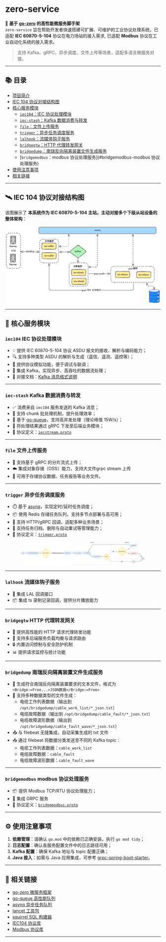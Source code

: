 # zero-service

🚀 **基于 [go-zero](https://github.com/zeromicro/go-zero) 的高性能微服务脚手架**  
`zero-service` 旨在帮助开发者快速搭建可扩展、可维护的工业协议处理系统，已适配 **IEC 60870-5-104** 协议在电力场站的接入需求, 已适配 **Modbus** 协议在工业自动化系统的接入需求。

> 支持 Kafka、gRPC、异步调度、文件上传等场景，适配多语言微服务对接。

---

## 📚 目录

- [项目简介](#zero-service)
- [IEC 104 协议对接结构图](#iec-104-协议对接结构图)
- [核心服务模块](#核心服务模块)
    - [`iec104`：IEC 协议处理模块](#iec104-协议处理模块)
    - [`iec-stash`：Kafka 数据消费与转发](#iec-stash-数据消费与转发)
    - [`file`：文件上传服务](#file-文件上传服务)
    - [`trigger`：异步任务调度服务](#trigger-异步任务调度服务)
    - [`lalhook`：流媒体钩子服务](#lalhook-流媒体钩子服务)
    - [`bridgegtw`：HTTP 代理转发网关](#bridgegtw-http-代理转发网关)
    - [`bridgedump`：南瑞反向隔离装置文件生成服务](#bridgedump-南瑞反向隔离装置文件生成服务)
    - [`bridgemodbus`：modbus 协议处理服务](#bridgemodbus-modbus 协议处理服务)
- [使用注意事项](#使用注意事项)
- [相关链接](#相关链接)

---

## 🛰 IEC 104 协议对接结构图

该图展示了 **本系统作为 IEC 60870-5-104 主站，主动对接多个下级从站设备的整体架构**：

<div align="center">
  <img src="doc/iec-architecture.png" alt="IEC104 主站对接结构图" style="max-width: 100%; height: auto;" />
</div>

---

## 🧩 核心服务模块

### `iec104` IEC 协议处理模块

- 💡 提供 IEC 60870-5-104 协议 ASDU 报文的接收、解析与编码能力；
- 🔍 支持多种类型 ASDU 的解析与生成（遥信、遥测、遥控等）；
- 🧪 提供协议模拟功能，便于调试与联调；
- 🔗 集成 Kafka，实现异步、高吞吐的数据流处理；
- 📄 对接文档：[Kafka 消息格式说明](common/iec104/kafka.md)

---

### `iec-stash` Kafka 数据消费与转发

- ✅ 消费来自 `iec104` 服务发送的 Kafka 消息；
- 🧩 支持 chunk 批处理机制，提升处理效率；
- 🚀 基于 [go-queue](https://github.com/zeromicro/go-queue)，支持高并发处理（理论峰值 15W/s）；
- 📡 将处理结果通过 gRPC 下发至后端业务模块；
- 📄 协议定义：[`iecstream.proto`](facade/iecstream/iecstream.proto)

---

### `file` 文件上传服务

- 💾 支持基于 gRPC 的分片流式上传；
- ☁️ 集成对象存储（OSS）能力，支持大文件grpc stream 上传
- 📁 可用于存储协议数据、任务报告等业务文件。

---

### `trigger` 异步任务调度服务

- ⏱️ 基于 [asynq](https://github.com/hibiken/asynq)，实现定时/延时任务调度；
- 📦 使用 Redis 存储任务队列，支持多节点部署与高可用；
- 🔁 支持 HTTP/gRPC 回调，适配多种业务场景；
- 🔧 支持任务归档、删除与自动重试等管理能力；
- 📄 协议定义：[`trigger.proto`](app/trigger/trigger.proto)

<div align="center">
  <img src="doc/trigger-flow.png" alt="Trigger 服务流程图" style="max-width: 80%; height: auto;" />
</div>

---

### `lalhook` 流媒体钩子服务

- 🔧 集成 LAL 回调接口
- 📦 集成 ts 录制记录回调，提供分片播放能力

---

### `bridgegtw` HTTP 代理转发网关

- 🌉 提供高性能的 HTTP 请求代理转发功能
- 🔀 支持多后端服务负载均衡与请求路由
- 🔒 内置访问控制与安全防护机制
- 📊 提供请求监控与统计功能

---

### `bridgedump` 南瑞反向隔离装置文件生成服务

- 📄 生成符合南瑞反向隔离装置要求的文本文件，格式为 `<Bridge:=Free...>JSON数据</Bridge:=Free>`
- 📑 支持多种数据类型的文件生成：
  - 电缆工作列表数据（输出到 `/opt/bridgedump/cable_work_list/*_json.txt`）
  - 电缆故障数据（输出到 `/opt/bridgedump/cable_fault/*_json.txt`）
  - 电缆故障波形数据（输出到 `/opt/bridgedump/cable_fault_wave/*_json.txt`）
- 📤 与 filebeat 无缝集成，自动采集生成的 txt 文件
- 📥 通过 filebeat 将数据分类发送至不同的 Kafka topic：
  - 电缆工作列表数据：`cable_work_list`
  - 电缆故障数据：`cable_fault`
  - 电缆故障波形数据：`cable_fault_wave`

---

### `bridgemodbus` modbus 协议处理服务
- 📦 提供 Modbus TCP/RTU 协议处理能力；
- 🔗 集成 GRPC 服务 
- 📄 协议定义：[`bridgemodbus.proto`](app/bridgemodbus/bridgemodbus.proto)

---

## ⚙️ 使用注意事项

1. **依赖管理**：请确认 `go.mod` 中的依赖已正确安装，执行 `go mod tidy`；
2. **日志配置**：确认各服务配置文件中的日志路径可用；
3. **Kafka 配置**：确保 Kafka 地址与 topic 配置正确；
4. **Java 接入**：如需与 Java
   应用集成，可参考 [grpc-spring-boot-starter](https://yidongnan.github.io/grpc-spring-boot-starter/zh-CN/)。

---

## 🔗 相关链接

- [go-zero 微服务框架](https://github.com/zeromicro/go-zero)
- [go-queue 高性能队列](https://github.com/zeromicro/go-queue)
- [asynq 异步任务队列](https://github.com/hibiken/asynq/)
- [lancet 工具包](https://github.com/duke-git/lancet)
- [squirrel SQL 构建器](https://github.com/Masterminds/squirrel)
- [IEC104 协议库](https://github.com/wendy512/iec104)
- [Modbus 协议库](https://github.com/grid-x/modbus)

---

